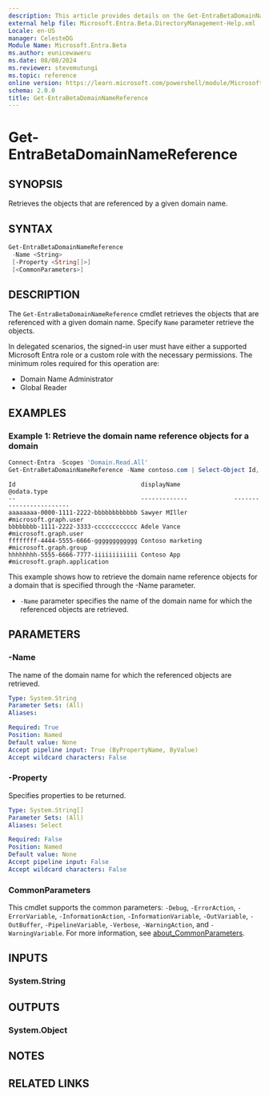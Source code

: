 ```yaml
---
description: This article provides details on the Get-EntraBetaDomainNameReference command.
external help file: Microsoft.Entra.Beta.DirectoryManagement-Help.xml
Locale: en-US
manager: CelesteDG
Module Name: Microsoft.Entra.Beta
ms.author: eunicewaweru
ms.date: 08/08/2024
ms.reviewer: stevemutungi
ms.topic: reference
online version: https://learn.microsoft.com/powershell/module/Microsoft.Entra.Beta/Get-EntraBetaDomainNameReference
schema: 2.0.0
title: Get-EntraBetaDomainNameReference
---
```


# Get-EntraBetaDomainNameReference

## SYNOPSIS

Retrieves the objects that are referenced by a given domain name.

## SYNTAX

```powershell
Get-EntraBetaDomainNameReference
 -Name <String>
 [-Property <String[]>]
 [<CommonParameters>]
```

## DESCRIPTION

The `Get-EntraBetaDomainNameReference` cmdlet retrieves the objects that are referenced with a given domain name. Specify `Name` parameter retrieve the objects.

In delegated scenarios, the signed-in user must have either a supported Microsoft Entra role or a custom role with the necessary permissions. The minimum roles required for this operation are:

- Domain Name Administrator
- Global Reader

## EXAMPLES

### Example 1: Retrieve the domain name reference objects for a domain

```powershell
Connect-Entra -Scopes 'Domain.Read.All'
Get-EntraBetaDomainNameReference -Name contoso.com | Select-Object Id, DisplayName, '@odata.type'
```

```Output
Id                                   displayName              @odata.type               
--                                   -------------             ------------------------
aaaaaaaa-0000-1111-2222-bbbbbbbbbbbb Sawyer MIller            #microsoft.graph.user     
bbbbbbbb-1111-2222-3333-cccccccccccc Adele Vance              #microsoft.graph.user     
ffffffff-4444-5555-6666-gggggggggggg Contoso marketing        #microsoft.graph.group    
hhhhhhhh-5555-6666-7777-iiiiiiiiiiii Contoso App              #microsoft.graph.application
```

This example shows how to retrieve the domain name reference objects for a domain that is specified through the -Name parameter.

- `-Name` parameter specifies the name of the domain name for which the referenced objects are retrieved.

## PARAMETERS

### -Name

The name of the domain name for which the referenced objects are retrieved.

```yaml
Type: System.String
Parameter Sets: (All)
Aliases:

Required: True
Position: Named
Default value: None
Accept pipeline input: True (ByPropertyName, ByValue)
Accept wildcard characters: False
```

### -Property

Specifies properties to be returned.

```yaml
Type: System.String[]
Parameter Sets: (All)
Aliases: Select

Required: False
Position: Named
Default value: None
Accept pipeline input: False
Accept wildcard characters: False
```

### CommonParameters

This cmdlet supports the common parameters: `-Debug`, `-ErrorAction`, `-ErrorVariable`, `-InformationAction`, `-InformationVariable`, `-OutVariable`, `-OutBuffer`, `-PipelineVariable`, `-Verbose`, `-WarningAction`, and `-WarningVariable`. For more information, see [about_CommonParameters](https://go.microsoft.com/fwlink/?LinkID=113216).

## INPUTS

### System.String

## OUTPUTS

### System.Object

## NOTES

## RELATED LINKS
